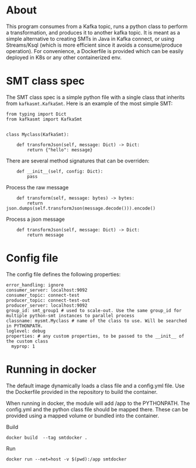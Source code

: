 # About

This program consumes from a Kafka topic, runs a python class to perform a transformation, and produces it to another kafka topic. It is meant as a simple alternative to creating SMTs in Java in Kafka connect, or using Streams/Ksql (which is more efficient since it avoids a consume/produce operation).
For convenience, a Dockerfile is provided which can be easily deployed in K8s or any other containerized env.

# SMT class spec

The SMT class spec is a simple python file with a single class that inherits from `kafkasmt.KafkaSmt`.
Here is an example of the most simple SMT:

```
from typing import Dict
from kafkasmt import KafkaSmt


class Myclass(KafkaSmt):

    def transformJson(self, message: Dict) -> Dict:
        return {"hello": message}

```

There are several method signatures that can be overriden:

```
    def __init__(self, config: Dict):
        pass
```

Process the raw message

```
    def transform(self, message: bytes) -> bytes:
        return json.dumps(self.transformJson(message.decode())).encode()
```

Process a json message

```
    def transformJson(self, message: Dict) -> Dict:
        return message
```

# Config file

The config file defines the following properties:

```
error_handling: ignore
consumer_server: localhost:9092
consumer_topic: connect-test
producer_topic: connect-test-out
producer_server: localhost:9092
group_id: smt_group1 # used to scale-out. Use the same group_id for multiple python-smt instances to parallel process
classname: mysmt.Myclass # name of the class to use. Will be searched in PYTHONPATH.
loglevel: debug
properties: # any custom properties, to be passed to the __init__ of the custom class
  myprop: 1
```

# Running in docker

The default image dynamically loads a class file and a config.yml file.
Use the Dockerfile provided in the repository to build the container.

When running in docker, the module will add /app to the PYTHONPATH. The config.yml and the python class file should be mapped there. These can be provided using a mapped volume or bundled into the container.

Build

```
docker build  --tag smtdocker .
```

Run

```
docker run --net=host -v $(pwd):/app smtdocker
```
